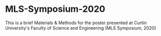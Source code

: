 # MLS-Symposium-2020
This is a brief Materials & Methods for the poster presented at Curtin University's Faculty of Science and Engineering (MLS Symposium, 2020)
